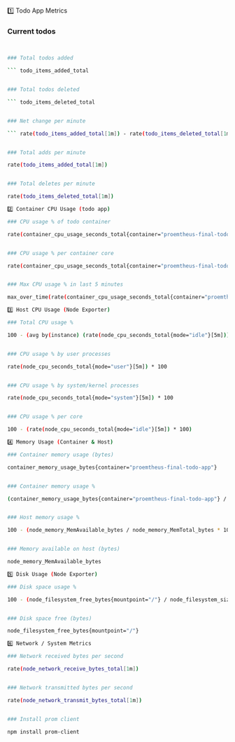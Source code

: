 1️⃣ Todo App Metrics

### Current todos

``` bash todo_items_current  


### Total todos added

``` todo_items_added_total 


### Total todos deleted

``` todo_items_deleted_total 


### Net change per minute

``` rate(todo_items_added_total[1m]) - rate(todo_items_deleted_total[1m])


### Total adds per minute

rate(todo_items_added_total[1m])


### Total deletes per minute

rate(todo_items_deleted_total[1m])

2️⃣ Container CPU Usage (todo app)

### CPU usage % of todo container

rate(container_cpu_usage_seconds_total{container="proemtheus-final-todo-app"}[1m]) * 100


### CPU usage % per container core

rate(container_cpu_usage_seconds_total{container="proemtheus-final-todo-app"}[1m]) * 100 / count(node_cpu_seconds_total{mode="system"})


### Max CPU usage % in last 5 minutes

max_over_time(rate(container_cpu_usage_seconds_total{container="proemtheus-final-todo-app"}[5m]) * 100)

3️⃣ Host CPU Usage (Node Exporter)

### Total CPU usage %

100 - (avg by(instance) (rate(node_cpu_seconds_total{mode="idle"}[5m])) * 100)


### CPU usage % by user processes

rate(node_cpu_seconds_total{mode="user"}[5m]) * 100


### CPU usage % by system/kernel processes

rate(node_cpu_seconds_total{mode="system"}[5m]) * 100


### CPU usage % per core

100 - (rate(node_cpu_seconds_total{mode="idle"}[5m]) * 100)

4️⃣ Memory Usage (Container & Host)

### Container memory usage (bytes)

container_memory_usage_bytes{container="proemtheus-final-todo-app"}


### Container memory usage %

(container_memory_usage_bytes{container="proemtheus-final-todo-app"} / container_spec_memory_limit_bytes{container="proemtheus-final-todo-app"}) * 100


### Host memory usage %

100 - (node_memory_MemAvailable_bytes / node_memory_MemTotal_bytes * 100)


### Memory available on host (bytes)

node_memory_MemAvailable_bytes

5️⃣ Disk Usage (Node Exporter)

### Disk space usage %

100 - (node_filesystem_free_bytes{mountpoint="/"} / node_filesystem_size_bytes{mountpoint="/"} * 100)


### Disk space free (bytes)

node_filesystem_free_bytes{mountpoint="/"}

6️⃣ Network / System Metrics

### Network received bytes per second

rate(node_network_receive_bytes_total[1m])


### Network transmitted bytes per second

rate(node_network_transmit_bytes_total[1m])


### Install prom client

npm install prom-client


